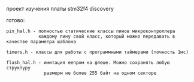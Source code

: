 проект изучения платы stm32f4 discovery

готово:

    pin_hal.h - полностью статические классы пинов микроконтроллера
                каждому пину свой класс, который можно передавать в качестве параметра шаблона

    timers.h - классы для работы с программными таймерами (точность 1мс)

    flash_hal.h - имитация еепром на флеше. Можно сохранять любую структуру
                  размерм не более 255 байт на одном секторе